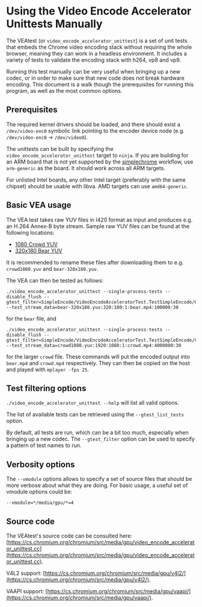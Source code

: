 # Using the Video Encode Accelerator Unittests Manually

The VEAtest (or `video_encode_accelerator_unittest`) is a set of unit tests that
embeds the Chrome video encoding stack without requiring the whole browser,
meaning they can work in a headless environment. It includes a variety of tests
to validate the encoding stack with h264, vp8 and vp9.

Running this test manually can be very useful when bringing up a new codec, or
in order to make sure that new code does not break hardware encoding. This
document is a walk though the prerequisites for running this program, as well
as the most common options.

## Prerequisites

The required kernel drivers should be loaded, and there should exist a
`/dev/video-enc0` symbolic link pointing to the encoder device node (e.g.
`/dev/video-enc0` → `/dev/video0`).

The unittests can be built by specifying the `video_encode_accelerator_unittest`
target to `ninja`. If you are building for an ARM board that is not yet
supported by the
[simplechrome](https://chromium.googlesource.com/chromiumos/docs/+/master/simple_chrome_workflow.md)
workflow, use `arm-generic` as the board. It should work across all ARM targets.

For unlisted Intel boards, any other Intel target (preferably with the same
chipset) should be usable with libva. AMD targets can use `amd64-generic`.

## Basic VEA usage

The VEA test takes raw YUV files in I420 format as input and produces e.g. an
H.264 Annex-B byte stream. Sample raw YUV files can be found at the following
locations:

* [1080 Crowd YUV](http://commondatastorage.googleapis.com/chromiumos-test-assets-public/crowd/crowd1080-96f60dd6ff87ba8b129301a0f36efc58.yuv)
* [320x180 Bear YUV](http://commondatastorage.googleapis.com/chromiumos-test-assets-public/bear/bear-320x180-c60a86c52ba93fa7c5ae4bb3156dfc2a.yuv)

It is recommended to rename these files after downloading them to e.g.
`crowd1080.yuv` and `bear-320x180.yuv`.

The VEA can then be tested as follows:

    ./video_encode_accelerator_unittest --single-process-tests --disable_flush --gtest_filter=SimpleEncode/VideoEncodeAcceleratorTest.TestSimpleEncode/0 --test_stream_data=bear-320x180.yuv:320:180:1:bear.mp4:100000:30

for the `bear` file, and

    ./video_encode_accelerator_unittest --single-process-tests --disable_flush --gtest_filter=SimpleEncode/VideoEncodeAcceleratorTest.TestSimpleEncode/0 --test_stream_data=crowd1080.yuv:1920:1080:1:crowd.mp4:4000000:30

for the larger `crowd` file. These commands will put the encoded output into
`bear.mp4` and `crowd.mp4` respectively. They can then be copied on the host and
played with `mplayer -fps 25`.

## Test filtering options

`./video_encode_accelerator_unittest --help` will list all valid options.

The list of available tests can be retrieved using the `--gtest_list_tests`
option.

By default, all tests are run, which can be a bit too much, especially when
bringing up a new codec. The `--gtest_filter` option can be used to specify a
pattern of test names to run.

## Verbosity options

The `--vmodule` options allows to specify a set of source files that should be
more verbose about what they are doing. For basic usage, a useful set of vmodule
options could be:

    --vmodule=*/media/gpu/*=4

## Source code

The VEAtest's source code can be consulted here: [https://cs.chromium.org/chromium/src/media/gpu/video_encode_accelerator_unittest.cc](https://cs.chromium.org/chromium/src/media/gpu/video_encode_accelerator_unittest.cc).

V4L2 support: [https://cs.chromium.org/chromium/src/media/gpu/v4l2/](https://cs.chromium.org/chromium/src/media/gpu/v4l2/).

VAAPI support: [https://cs.chromium.org/chromium/src/media/gpu/vaapi/](https://cs.chromium.org/chromium/src/media/gpu/vaapi/).
